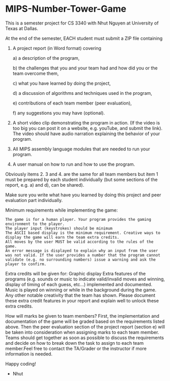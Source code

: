 # MIPS-Number-Tower-Game
This is a semester project for CS 3340 with Nhut Nguyen at University of Texas at Dallas.


At the end of the semester, EACH student must submit a ZIP file containing

1. A project report (in Word format) covering

    a) a description of the program,
    
    b) the challenges that you and your team had  and how did you or the team overcome them,
    
    c) what you have learned by doing the project,
    
    d) a discussion of algorithms and techniques used in the program,
    
    e) contributions of each team member (peer evaluation), 
    
    f) any suggestions you may have (optional).
    

2. A short video clip demonstrating the program in action. (If the video is too big you can post it on a website, e.g. youTube, and submit the link). The video should have audio narration explaining the behavior of your program.

3. All MIPS assembly language modules that are needed to run your program.

4. A user manual on how to run and how to use the program.

Obviously items 2. 3 and 4. are the same for all team members but item 1 must be prepared by each student individually (but some sections of the report, e.g. a) and d), can be shared).

Make sure you write what have you learned by doing this project and peer evaluation part individually.

Minimum requirements while implementing the game:

    The game is for a human player. Your program provides the gaming environment to the player.
    The player input (keystrokes) should be minimum
    The ASCII based display is the minimum requirement. Creative ways to display the game will earn the team extra credits.
    All moves by the user MUST be valid according to the rules of the game.
    An error message is displayed to explain why an input from the user was not valid. If the user provides a number that the program cannot validate (e.g. no surrounding numbers) issue a warning and ask the player to confirm.


Extra credits will be given for:
    Graphic display
    Extra features of the programs (e.g. sounds or music to indicate valid/invalid moves and winning, display of timing of each guess, etc...) implemented and documented.
    Music is played on winning or while in the background during the game.
    Any other notable creativity that the team has shown.
    Please document these extra credit features in your report and explain well to unlock these extra credits.

How will marks be given to team members?
    First, the implementation and documentation of the game will be graded based on the requirements listed above.
    Then the peer evaluation section of the project report (section e) will be taken into consideration when assigning marks to each team member. 
    Teams should get together as soon as possible to discuss the requirements and decide on how to break down the task to assign to each team member.Feel free to contact the TA/Grader or the instructor if more information is needed.

Happy coding!

- Nhut
